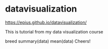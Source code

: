 # datavisualization
https://epius.github.io/datavisualization/

This is tutorial from my data visualization course

breed summary(data)
mean(data)
Cheers!
